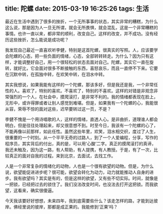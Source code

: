 title: 陀螺
date: 2015-03-19 16:25:26
tags: 生活
---

最近在生活中遇到了很多的挫折，一个无所事事的状态，其实非常的糟糕，为什么这么说，那是因为人一旦无所谓，就会无所畏惧，就会混乱，这是一个非常糟糕的事情。也许一直以来，都非常的顺利，改变自己。这样的改变，并不成功。没有经历这些挫折，怎么能说是成功呢？

我发现自己最近一直喜欢听李健，特别是这首陀螺，很真实的写照。人，应该要学会陀螺的心态，把一些负面的情绪，心态，全部转转转走。为什么？因为只有这样，才能调整好自己，用一个很轻松的状态去面对自己。陀螺，其实它一直在旋转，就好比，它会面对很多不断接触的东西，喜怒哀乐，而且一直停不下来。它要在沉默中转，在孤独中转，在欢笑中转，在泪水中转。

其实我想说，如果我能有这样的一个陀螺，那该多好，但是我还是我，一个非常任性的人。喜欢了，特别的喜欢。不喜欢了，特别的不喜欢。这样的对错是非观念非常强烈的一个人，在社会中，摸爬滚打，是非常不利的。我的情绪都表现在脸上，无形中，或许得罪或者让别人感觉到难堪。但是，如果我有一个陀螺的心，我能很从容，荣辱不惊的面对这些，迟早要转过这一页，不是？

李健不愧是一个用诗唱歌的人，这样的情绪，直透人心。是非曲折，道理谁人都会明白，但是往往处理起来，却又很意想不到。时至今日，我该有一个陀螺的心了，不能再像以前那样，如此任性。虽然这些年里，欢笑，泪水相交织，度过了人生，很重要的一个时刻。从一个平平无奇的过路人，到了一个人爱编程，分享，写作的程序员，其实背后的付出，真的是，可以用‘心酸’二字。真正的摸爬滚打的真谛，我还未触及，因为这一路，有人帮助，有人提携，有人教授。于是，有了一次，比较真正的面对自我的过程。来到北京，去面试，去找工作。

人是一个非常复杂的情绪化的动物，人也是一个很有欲望的动物。但是，为什么说，欲望能促进进步呢？很可能，欲望会转化为动力，动力就能推动人自身的进步。我有欲望吗？其实是有的，但是这样的欲望，又有些不切实际。时间，就像是一把锁，已经把过去的锁住了。我们没法改变时间，也没法去打开这把锁。而我欲望，这看来，确实很傻逼。

今天我该要好好想想，未来四年，我到底需要些什么？该走怎样的路，才能到达彼岸。佛经里说的彼岸，那都是成正果的。我能修到‘正果’吗？

